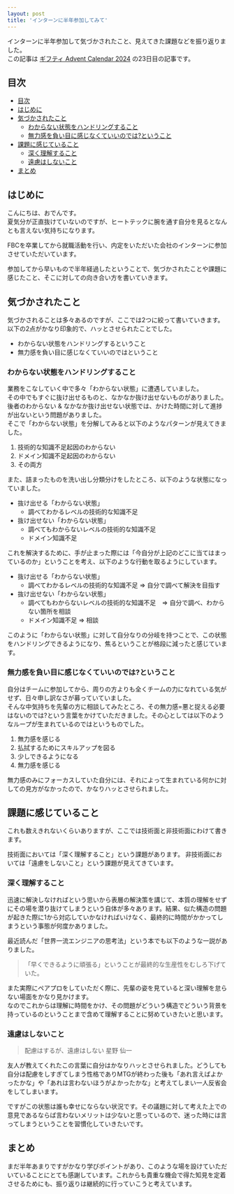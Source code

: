 ```yaml
---
layout: post
title: 'インターンに半年参加してみて'
---
```


インターンに半年参加して気づかされたこと、見えてきた課題などを振り返りました。<br>
この記事は [ギフティ Advent Calendar 2024](https://qiita.com/advent-calendar/2024/giftee) の23日目の記事です。

## 目次
- [目次](#目次)
- [はじめに](#はじめに)
- [気づかされたこと](#気づかされたこと)
  - [わからない状態をハンドリングすること](#わからない状態をハンドリングすること)
  - [無力感を負い目に感じなくていいのでは?ということ](#無力感を負い目に感じなくていいのではということ)
- [課題に感じていること](#課題に感じていること)
  - [深く理解すること](#深く理解すること)
  - [遠慮はしないこと](#遠慮はしないこと)
- [まとめ](#まとめ)
  
## はじめに
こんにちは、おでんです。<br>
夏気分が正直抜けていないのですが、ヒートテックに腕を通す自分を見るとなんとも言えない気持ちになります。<br>

FBCを卒業してから就職活動を行い、内定をいただいた会社のインターンに参加させていただいています。

参加してから早いもので半年経過したということで、気づかされたことや課題に感じたこと、そこに対しての向き合い方を書いていきます。

## 気づかされたこと
気づかされることは多々あるのですが、ここでは2つに絞って書いていきます。<br>
以下の2点がかなり印象的で、ハッとさせられたことでした。

- わからない状態をハンドリングするということ
- 無力感を負い目に感じなくていいのではということ

### わからない状態をハンドリングすること
業務をこなしていく中で多々「わからない状態」に遭遇していました。<br>
その中でもすぐに抜け出せるものと、なかなか抜け出せないものがありました。後者のわからない & なかなか抜け出せない状態では、かけた時間に対して進捗が出ないという問題がありました。<br>
そこで「わからない状態」を分解してみると以下のようなパターンが見えてきました。

1. 技術的な知識不足起因のわからない
2. ドメイン知識不足起因のわからない
3. その両方

また、詰まったものを洗い出し分類分けをしたところ、以下のような状態になっていました。

- 抜け出せる「わからない状態」
  - 調べてわかるレベルの技術的な知識不足
- 抜け出せない「わからない状態」
  - 調べてもわからないレベルの技術的な知識不足
  - ドメイン知識不足

これを解決するために、手が止まった際には「今自分が上記のどこに当てはまっているのか」ということを考え、以下のような行動を取るようにしています。

- 抜け出せる「わからない状態」
  - 調べてわかるレベルの技術的な知識不足 => 自分で調べて解決を目指す
- 抜け出せない「わからない状態」
  - 調べてもわからないレベルの技術的な知識不足　=> 自分で調べ、わからない箇所を相談
  - ドメイン知識不足 => 相談

このように「わからない状態」に対して自分なりの分岐を持つことで、この状態をハンドリングできるようになり、焦るということが格段に減ったと感じています。<br>

### 無力感を負い目に感じなくていいのでは?ということ
自分はチームに参加してから、周りの方よりも全くチームの力になれている気がせず、日々申し訳なさが募っていていました。<br>
そんな中気持ちを先輩の方に相談してみたところ、その無力感=悪と捉える必要はないのでは?という言葉をかけていただきました。その心としては以下のようなループが生まれているのではというものでした。

1. 無力感を感じる
2. 払拭するためにスキルアップを図る
3. 少しできるようになる
4. 無力感を感じる

無力感のみにフォーカスしていた自分には、それによって生まれている何かに対しての見方がなかったので、かなりハッとさせられました。<br>

## 課題に感じていること
これも数えきれないくらいありますが、ここでは技術面と非技術面にわけて書きます。

技術面においては「深く理解すること」という課題があります。
非技術面においては「遠慮をしないこと」という課題が見えてきています。

### 深く理解すること
迅速に解決しなければという思いから表層の解決策を講じて、本質の理解をせずにその場を潜り抜けてしまうという自体が多々あります。結果、似た構造の問題が起きた際に1から対応していかなければいけなく、最終的に時間がかかってしまうという事態が何度かありました。

最近読んだ「世界一流エンジニアの思考法」という本でも以下のような一説がありました。

> 「早くできるように頑張る」ということが最終的な生産性をむしろ下げていた。

また実際にペアプロをしていただく際に、先輩の姿を見ていると深い理解を怠らない場面をかなり見かけます。<br>
なのでこれからは理解に時間をかけ、その問題がどういう構造でどういう背景を持っているのということまで含めて理解することに努めていきたいと思います。

### 遠慮はしないこと
> 配慮はするが、遠慮はしない 星野 仙一

友人が教えてくれたこの言葉に自分はかなりハッとさせられました。どうしても自分は配慮をしすぎてしまう性格でありMTGが終わった後も「あれ言えばよかったかな」や「あれは言わないほうがよかったかな」と考えてしまい一人反省会をしてしまいます。<br>

ですがこの状態は誰も幸せにならない状況です。その議題に対して考えた上での意見であるならば言わないメリットは少ないと思っているので、迷った時には言ってしまうということを習慣化していきたいです。<br>

## まとめ
まだ半年あまりですがかなり学びポイントがあり、このような場を設けていただいていることにとても感謝しています。これからも貴重な機会で得た知見を定着させるためにも、振り返りは継続的に行っていこうと考えています。
